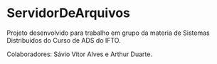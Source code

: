 # ServidorDeArquivos
Projeto desenvolvido para trabalho em grupo da materia de Sistemas Distribuidos do Curso de ADS do IFTO.

Colaboradores: Sávio Vitor Alves e Arthur Duarte.